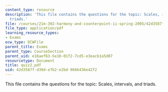 ```yaml
---
content_type: resource
description: 'This file contains the questions for the topic: Scales, intervals, and
  triads.'
file: /courses/21m-302-harmony-and-counterpoint-ii-spring-2005/42d3587fd39de7b2e2bd9666436e42f2_quiz2.pdf
file_type: application/pdf
learning_resource_types:
- Exams
ocw_type: OCWFile
parent_title: Exams
parent_type: CourseSection
parent_uid: e16aef63-5e10-01f2-7cd5-e3eacb1a5d07
resourcetype: Document
title: quiz2.pdf
uid: 42d3587f-d39d-e7b2-e2bd-9666436e42f2
---
```

This file contains the questions for the topic: Scales, intervals, and triads.

